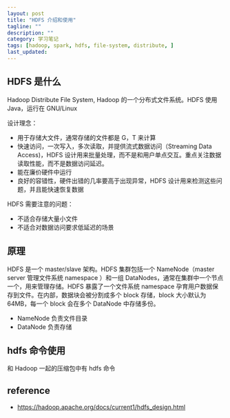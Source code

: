 ```yaml
---
layout: post
title: "HDFS 介绍和使用"
tagline: ""
description: ""
category: 学习笔记
tags: [hadoop, spark, hdfs, file-system, distribute, ]
last_updated:
---
```



## HDFS 是什么
Hadoop Distribute File System, Hadoop 的一个分布式文件系统。HDFS 使用 Java，运行在 GNU/Linux

设计理念：

- 用于存储大文件，通常存储的文件都是 G，T 来计算
- 快速访问，一次写入，多次读取，并提供流式数据访问（Streaming Data Access)，HDFS 设计用来批量处理，而不是和用户单点交互。重点关注数据读取性能，而不是数据访问延迟。
- 能在廉价硬件中运行
- 良好的容错性，硬件出错的几率要高于出现异常，HDFS 设计用来检测这些问题，并且能快速恢复数据

HDFS 需要注意的问题：

- 不适合存储大量小文件
- 不适合对数据访问要求低延迟的场景


## 原理
HDFS 是一个 master/slave 架构。HDFS 集群包括一个 NameNode（master server 管理文件系统 namespace ）和一组 DataNodes，通常在集群中一个节点一个，用来管理存储。HDFS 暴露了一个文件系统 namespace 孕育用户数据保存到文件。在内部，数据块会被分割成多个 block 存储，block 大小默认为 64MB，每一个 block 会在多个 DataNode 中存储多份。

- NameNode 负责文件目录
- DataNode 负责存储

## hdfs 命令使用
和 Hadoop 一起的压缩包中有 hdfs 命令

## reference

- <https://hadoop.apache.org/docs/current1/hdfs_design.html>

